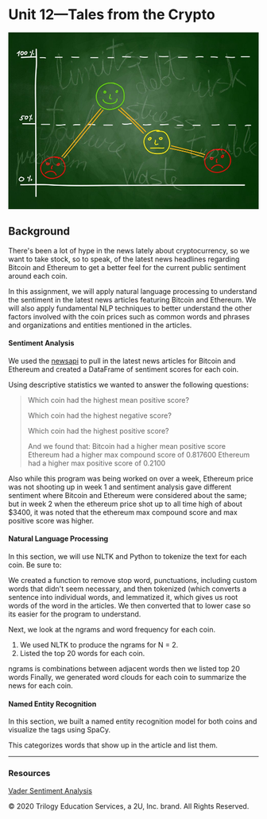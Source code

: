 # Unit 12—Tales from the Crypto

![Stock Sentiment](Images/sentimental.jpeg)

## Background

There's been a lot of hype in the news lately about cryptocurrency, so we want to take stock, so to speak, of the latest news headlines regarding Bitcoin and Ethereum to get a better feel for the current public sentiment around each coin.

In this assignment, we will apply natural language processing to understand the sentiment in the latest news articles featuring Bitcoin and Ethereum. We will also apply fundamental NLP techniques to better understand the other factors involved with the coin prices such as common words and phrases and organizations and entities mentioned in the articles.


#### Sentiment Analysis

We used the [newsapi](https://newsapi.org/) to pull in the latest news articles for Bitcoin and Ethereum and created a DataFrame of sentiment scores for each coin.

Using descriptive statistics we wanted to answer the following questions:

> Which coin had the highest mean positive score?
>
> Which coin had the highest negative score?
>
> Which coin had the highest positive score?
> 
>And we found that:
>Bitcoin had a higher mean positive score 
>Ethereum had a higher max compound score of 0.817600
>Ethereum had a higher max positive score of 0.2100

Also while this program was being worked on over a week, Ethereum price was not shooting up in week 1 and sentiment analysis gave different sentiment where Bitcoin and Ethereum were considered about the same; but in week 2 when the ethereum price shot up to all time high of about $3400, it was noted that the ethereum max compound score and max positive score was higher.

#### Natural Language Processing

In this section, we will use NLTK and Python to tokenize the text for each coin. Be sure to:

We created a function to remove stop word, punctuations, including custom words that didn't seem necessary, and then tokenized (which converts a sentence into individual words, and lemmatized it, which gives us root words of the word in the articles. We then converted that to lower case so its easier for the program to understand.  

Next, we look at the ngrams and word frequency for each coin.

1. We used NLTK to produce the ngrams for N = 2.
2. Listed the top 20 words for each coin.

ngrams is combinations between adjacent words then we listed top 20 words
Finally, we generated word clouds for each coin to summarize the news for each coin.

#### Named Entity Recognition

In this section, we built a named entity recognition model for both coins and visualize the tags using SpaCy.

This categorizes words that show up in the article and list them.

---

### Resources

[Vader Sentiment Analysis](http://www.nltk.org/howto/sentiment.html)



© 2020 Trilogy Education Services, a 2U, Inc. brand. All Rights Reserved.
